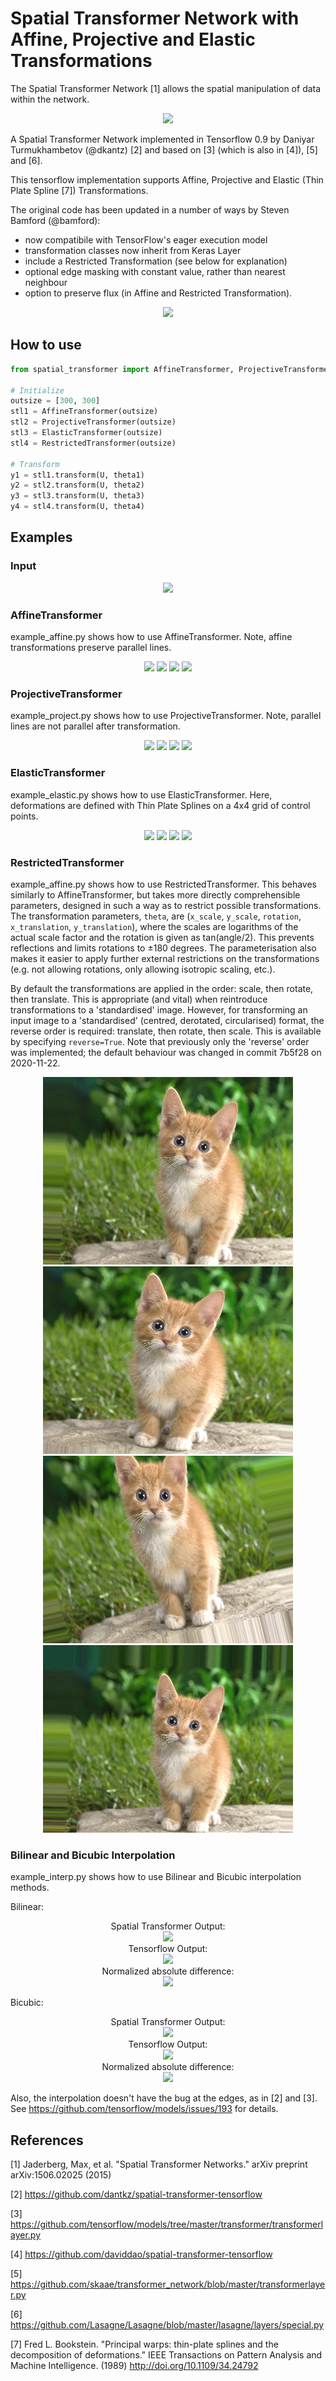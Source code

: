 # Spatial Transformer Network with Affine, Projective and Elastic Transformations

The Spatial Transformer Network [1] allows the spatial manipulation of data within the network.

<div align="center">
  <img width="600px" src="imgs/teaser.png"><br>
</div>

A Spatial Transformer Network implemented in Tensorflow 0.9 by Daniyar Turmukhambetov (@dkantz) [2] and based on [3] \(which is also in [4]\), [5] and [6].

This tensorflow implementation supports Affine, Projective and Elastic (Thin Plate Spline [7]) Transformations.

The original code has been updated in a number of ways by Steven Bamford (@bamford):

* now compatibile with TensorFlow's eager execution model
* transformation classes now inherit from Keras Layer
* include a Restricted Transformation (see below for explanation)
* optional edge masking with constant value, rather than nearest neighbour
* option to preserve flux (in Affine and Restricted Transformation).

<div align="center">
  <img src="imgs/pipeline.png"><br>
</div>

## How to use

```python
from spatial_transformer import AffineTransformer, ProjectiveTransformer, ElasticTransformer, RestrictedTransformer

# Initialize
outsize = [300, 300]
stl1 = AffineTransformer(outsize)
stl2 = ProjectiveTransformer(outsize)
stl3 = ElasticTransformer(outsize)
stl4 = RestrictedTransformer(outsize)

# Transform 
y1 = stl1.transform(U, theta1)
y2 = stl2.transform(U, theta2)
y3 = stl3.transform(U, theta3)
y4 = stl4.transform(U, theta4)
```


## Examples 
### Input 
<div align="center">
  <img src="imgs/src.png">
</div>

### AffineTransformer
example_affine.py shows how to use AffineTransformer. Note, affine transformations preserve parallel lines.
<div align="center">
  <img src="imgs/affine0.png">
  <img src="imgs/affine1.png">
  <img src="imgs/affine2.png">
  <img src="imgs/affine3.png">
</div>

### ProjectiveTransformer
example_project.py shows how to use ProjectiveTransformer. Note, parallel lines are not parallel after transformation.
<div align="center">
  <img src="imgs/projective0.png">
  <img src="imgs/projective1.png">
  <img src="imgs/projective2.png">
  <img src="imgs/projective3.png">
</div>

### ElasticTransformer
example_elastic.py shows how to use ElasticTransformer. Here, deformations are defined with Thin Plate Splines on a 4x4 grid of control points.
<div align="center">
  <img src="imgs/elastic0.png">
  <img src="imgs/elastic1.png">
  <img src="imgs/elastic2.png">
  <img src="imgs/elastic3.png">
</div>

### RestrictedTransformer
example_affine.py shows how to use RestrictedTransformer. This behaves
similarly to AffineTransformer, but takes more directly comprehensible
parameters, designed in such a way as to restrict possible
transformations. The transformation parameters, `theta`, are
(`x_scale`, `y_scale`, `rotation`, `x_translation`, `y_translation`),
where the scales are logarithms of the actual scale factor and the
rotation is given as tan(angle/2). This prevents reflections and
limits rotations to ±180 degrees. The parameterisation also makes it
easier to apply further external restrictions on the transformations
(e.g. not allowing rotations, only allowing isotropic scaling, etc.).

By default the transformations are applied in the order: scale, then
rotate, then translate. This is appropriate (and vital) when
reintroduce transformations to a 'standardised' image. However, for
transforming an input image to a 'standardised' (centred, derotated,
circularised) format, the reverse order is required: translate, then
rotate, then scale. This is available by specifying
`reverse=True`. Note that previously only the 'reverse' order was
implemented; the default behaviour was changed in commit 7b5f28 on
2020-11-22.

<div align="center">
  <img src="imgs/restricted0.png">
  <img src="imgs/restricted1.png">
  <img src="imgs/restricted2.png">
  <img src="imgs/restricted3.png">
</div>

### Bilinear and Bicubic Interpolation
example_interp.py shows how to use Bilinear and Bicubic interpolation methods.

Bilinear:
<div align="center">
  Spatial Transformer Output:<br />
  <img src="imgs/interp_bilinear_stn.png"><br />
  Tensorflow Output:<br />
  <img src="imgs/interp_bilinear_tf.png"><br />
  Normalized absolute difference:<br />
  <img src="imgs/interp_diff_bilinear.png">
</div>

Bicubic:
<div align="center">
  Spatial Transformer Output:<br />
  <img src="imgs/interp_bicubic_stn.png"><br />
  Tensorflow Output:<br />
  <img src="imgs/interp_bicubic_tf.png"><br />
  Normalized absolute difference:<br />
  <img src="imgs/interp_diff_bicubic.png">
</div>

Also, the interpolation doesn't have the bug at the edges, as in [2] and [3]. See https://github.com/tensorflow/models/issues/193 for details.


## References

[1] Jaderberg, Max, et al. "Spatial Transformer Networks." 
    arXiv preprint arXiv:1506.02025 (2015)

[2] https://github.com/dantkz/spatial-transformer-tensorflow

[3] https://github.com/tensorflow/models/tree/master/transformer/transformerlayer.py

[4] https://github.com/daviddao/spatial-transformer-tensorflow

[5] https://github.com/skaae/transformer_network/blob/master/transformerlayer.py

[6] https://github.com/Lasagne/Lasagne/blob/master/lasagne/layers/special.py

[7] Fred L. Bookstein. "Principal warps: thin-plate splines and the decomposition of deformations."
    IEEE Transactions on Pattern Analysis and Machine Intelligence. (1989)
    http://doi.org/10.1109/34.24792

